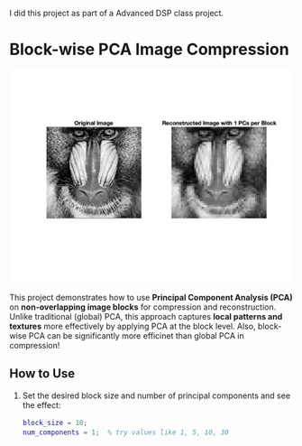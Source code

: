 I did this project as part of a Advanced DSP class project. 

# Block-wise PCA Image Compression

![Original Tilted Fingerprint](output.png)


This project demonstrates how to use **Principal Component Analysis (PCA)** on **non-overlapping image blocks** for compression and reconstruction. Unlike traditional (global) PCA, this approach captures **local patterns and textures** more effectively by applying PCA at the block level. Also, block-wise PCA can be significantly more efficinet than global PCA in compression!


## How to Use

1. Set the desired block size and number of principal components and see the effect:
   ```matlab
   block_size = 10;
   num_components = 1;  % try values like 1, 5, 10, 30
